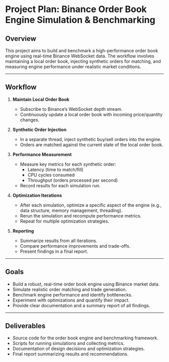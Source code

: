 # Project Plan: Binance Order Book Engine Simulation & Benchmarking

## Overview

This project aims to build and benchmark a high-performance order book engine using real-time Binance WebSocket data. The workflow involves maintaining a local order book, injecting synthetic orders for matching, and measuring engine performance under realistic market conditions.

---

## Workflow

1. **Maintain Local Order Book**
   - Subscribe to Binance’s WebSocket depth stream.
   - Continuously update a local order book with incoming price/quantity changes.

2. **Synthetic Order Injection**
   - In a separate thread, inject synthetic buy/sell orders into the engine.
   - Orders are matched against the current state of the local order book.

3. **Performance Measurement**
   - Measure key metrics for each synthetic order:
     - Latency (time to match/fill)
     - CPU cycles consumed
     - Throughput (orders processed per second)
   - Record results for each simulation run.

4. **Optimization Iterations**
   - After each simulation, optimize a specific aspect of the engine (e.g., data structure, memory management, threading).
   - Rerun the simulation and recompute performance metrics.
   - Repeat for multiple optimization strategies.

5. **Reporting**
   - Summarize results from all iterations.
   - Compare performance improvements and trade-offs.
   - Present findings in a final report.

---

## Goals

- Build a robust, real-time order book engine using Binance market data.
- Simulate realistic order matching and trade generation.
- Benchmark engine performance and identify bottlenecks.
- Experiment with optimizations and quantify their impact.
- Provide clear documentation and a summary report of all findings.

---

## Deliverables

- Source code for the order book engine and benchmarking framework.
- Scripts for running simulations and collecting metrics.
- Documentation of design decisions and optimization strategies.
- Final report summarizing results and recommendations.
